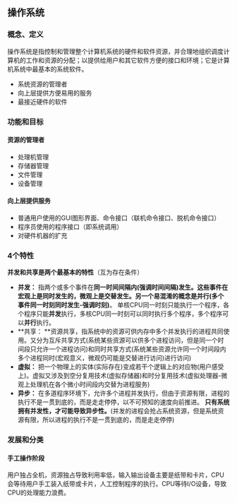 ## 操作系统

### 概念、定义

操作系统是指控制和管理整个计算机系统的硬件和软件资源，并合理地组织调度计算机的工作和资源的分配；以提供给用户和其它软件方便的接口和环境；它是计算机系统中最基本的系统软件。

- 系统资源的管理者
- 向上层提供方便易用的服务
- 最接近硬件的软件

### 功能和目标

#### 资源的管理者

- 处理机管理
- 存储器管理
- 文件管理
- 设备管理

#### 向上层提供服务

- 普通用户使用的GUI图形界面、命令接口（联机命令接口、脱机命令接口）
- 程序员使用的程序接口（即系统调用）
- 对硬件机器的扩充

### 4个特性

**并发和共享是两个最基本的特性**（互为存在条件）

- **并发：** 指两个或多个事件在**同一时间间隔内(强调时间间隔)**发生。这些事件在宏观上是同时发生的，微观上是交替发生。另一个易混淆的概念是**并行(多个事件同一时刻同时发生-强调时刻)**。 单核CPU同一时刻只能执行一个程序，各个程序只能**并发**执行，多核CPU同一时刻可以同时执行多个程序，多个程序可以**并行**执行。
- **共享： **资源共享，指系统中的资源可供内存中多个并发执行的进程共同使用。又分为互斥共享方式(系统某些资源可以供多个进程访问，但是同一个时间段只允许一个进程访问)和同时共享方式(系统某些资源允许同一个时间段内多个进程同时(宏观意义，微观仍可能是交替进行访问)进行访问)
- **虚拟：** 把一个物理上的实体(实际存在)变成若干个逻辑上的对应物(用户感受上)。虚拟又涉及到空分复用技术(虚拟存储器)和时分复用技术(虚拟处理器-微观上处理机在各个微小时间段内交替为进程服务)
- **异步：** 在多道程序环境下，允许多个进程并发执行，但由于资源有限，进程的执行不是一贯到底的，而是走走停停，以不可预知的速度向前推进。 **只有系统拥有并发性，才可能导致异步性。**(并发的进程会抢占系统资源，但是系统资源有限，所以进程的执行不是一贯到底的，而是走走停停)

### 发展和分类

#### 手工操作阶段

用户独占全机，资源独占导致利用率低，输入输出设备主要是纸带和卡片，CPU会等待用户手工装入纸带或卡片，人工控制程序的执行。CPU等待I/O设备，导致CPU的处理能力浪费。
